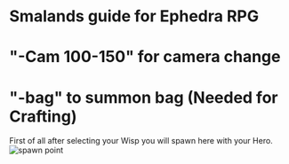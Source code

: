 # Smalands guide for Ephedra RPG

# "-Cam 100-150" for camera change
# "-bag" to summon bag (Needed for Crafting)


First of all after selecting your Wisp you will spawn here with your Hero.
![spawn point](https://user-images.githubusercontent.com/35559819/35090160-20a1542a-fc39-11e7-801a-3968375503bd.PNG)
